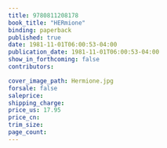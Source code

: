 ```yaml
---
title: 9780811208178
book_title: "HERmione"
binding: paperback
published: true
date: 1981-11-01T06:00:53-04:00
publication_date: 1981-11-01T06:00:53-04:00
show_in_forthcoming: false
contributors:

cover_image_path: Hermione.jpg
forsale: false
saleprice:
shipping_charge:
price_us: 17.95
price_cn:
trim_size:
page_count:
---
```


